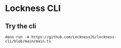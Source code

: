 # Lockness CLI

## Try the cli

    deno run -A https://github.com/LocknessJS/lockness-cli/blob/main/main.ts
